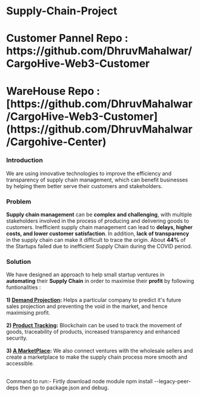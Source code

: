 # Supply-Chain-Project
<h1>Customer Pannel Repo : https://github.com/DhruvMahalwar/CargoHive-Web3-Customer</h1>
<h1>WareHouse Repo : [https://github.com/DhruvMahalwar/CargoHive-Web3-Customer](https://github.com/DhruvMahalwar/Cargohive-Center)</h1>

<b><h3>Introduction</h3></b>
We are using innovative technologies to improve the efficiency and transparency of supply chain management, which can benefit businesses by helping them better serve their customers and stakeholders.


<b><h3>Problem</h3></b> 
**Supply chain management** can be **complex and challenging**, with multiple stakeholders involved in the process of producing and delivering goods to customers.
Inefficient supply chain management can lead to
**delays, higher costs, and lower customer satisfaction**.
In addition, **lack of transparency** in the supply chain can make it difficult to trace the origin.
About **44%** of the Startups failed due to inefficient Supply Chain during the COVID period.


<b><h3>Solution</h3></b>
We have designed an approach to help small startup ventures in **automating** their **Supply Chain** in order to maximise their **profit** by following funtionalities :<br><br>
**1) <ins>Demand Projection</ins>:**
Helps a particular company to predict it's future sales projection and preventing the void in the market, and hence maximising profit.<br><br>
**2) <ins>Product Tracking</ins>:**
Blockchain can be used to track the movement of goods, traceability of products, increased transparency and enhanced security.<br><br>
**3) <ins>A MarketPlace</ins>:**
We also connect ventures with the wholesale sellers and create a marketplace to make the supply chain process more smooth and accessible.<br><br>


Command to run:-
Firtly download node module
npm install --legacy-peer-deps
then go to package.json and debug.
